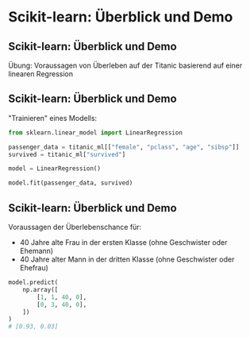 # Scikit-learn: Überblick und Demo

## Scikit-learn: Überblick und Demo

Übung: Voraussagen von Überleben auf der Titanic basierend auf einer linearen Regression

## Scikit-learn: Überblick und Demo

"Trainieren" eines Modells:

```py
from sklearn.linear_model import LinearRegression

passenger_data = titanic_ml[["female", "pclass", "age", "sibsp"]]
survived = titanic_ml["survived"]

model = LinearRegression()

model.fit(passenger_data, survived)
```

## Scikit-learn: Überblick und Demo

Voraussagen der Überlebenschance für:

- 40 Jahre alte Frau in der ersten Klasse (ohne Geschwister oder Ehemann)
- 40 Jahre alter Mann in der dritten Klasse (ohne Geschwister oder Ehefrau)

```py
model.predict(
    np.array([
        [1, 1, 40, 0],
        [0, 3, 40, 0],
    ])
)
# [0.93, 0.03]
```
